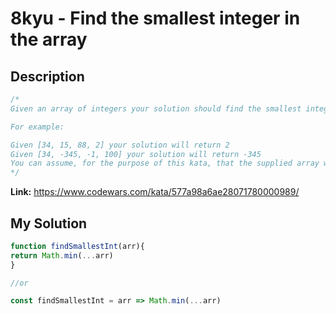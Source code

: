 # 8kyu - Find the smallest integer in the array

## Description
```js
/*
Given an array of integers your solution should find the smallest integer.

For example:

Given [34, 15, 88, 2] your solution will return 2
Given [34, -345, -1, 100] your solution will return -345
You can assume, for the purpose of this kata, that the supplied array will not be empty.
*/
```

**Link:** https://www.codewars.com/kata/577a98a6ae28071780000989/

## My Solution

```js
function findSmallestInt(arr){
return Math.min(...arr)
}

//or

const findSmallestInt = arr => Math.min(...arr)
```